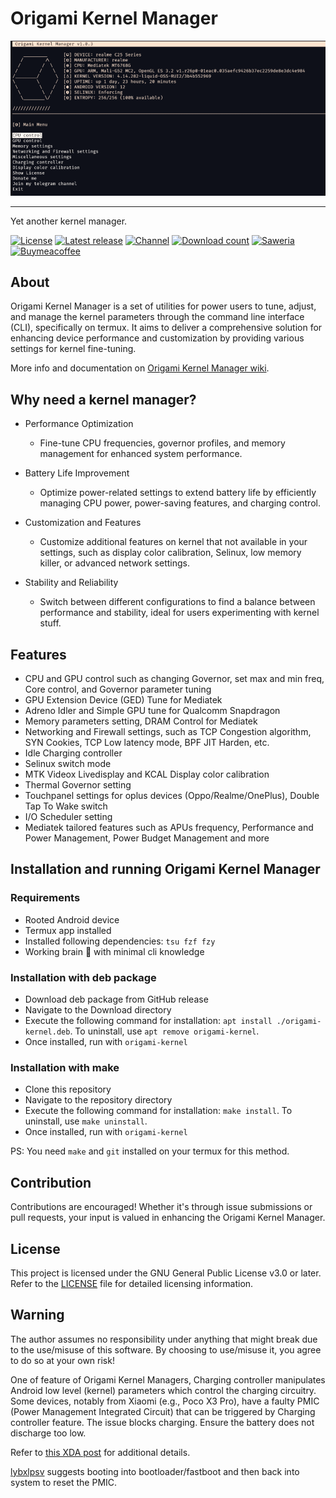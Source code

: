 # Origami Kernel Manager

![Hero image for Origami Kernel Manager](.assets/new_hero_img.png)

---

Yet another kernel manager.

[![License](https://img.shields.io/badge/GNU-white?style=for-the-badge&logo=andela&logoColor=white&label=License&labelColor=222)](./LICENSE)
[![Latest release](https://img.shields.io/github/v/release/rem01gaming/origami_kernel_manager?label=Release&style=for-the-badge&logo=github&logoColor=white&labelColor=222)](https://github.com/rem01gaming/origami_kernel_manager/releases/latest)
[![Channel](https://img.shields.io/badge/Follow-Telegram-white.svg?style=for-the-badge&logo=telegram&logoColor=white&labelColor=222)](https://t.me/rem01schannel)
[![Download count](https://img.shields.io/github/downloads/rem01gaming/origami_kernel_manager/total?style=for-the-badge&logoColor=white&labelColor=222)](https://github.com/Rem01Gaming/origami_kernel_manager/releases)
[![Saweria](https://img.shields.io/badge/donate-white?style=for-the-badge&logo=iconjar&logoColor=white&label=Saweria&labelColor=222)](https://saweria.co/Rem01Gaming)
[![Buymeacoffee](https://img.shields.io/badge/donate-white?style=for-the-badge&logo=buy-me-a-coffee&logoColor=white&label=Buymeacoffee&labelColor=222)](https://www.buymeacoffee.com/Rem01Gaming)

## About

Origami Kernel Manager is a set of utilities for power users to tune, adjust, and manage the kernel parameters through the command line interface (CLI), specifically on termux. It aims to deliver a comprehensive solution for enhancing device performance and customization by providing various settings for kernel fine-tuning.

More info and documentation on [Origami Kernel Manager wiki](https://github.com/Rem01Gaming/origami_kernel_manager/wiki).

## Why need a kernel manager?

- Performance Optimization
  - Fine-tune CPU frequencies, governor profiles, and memory management for enhanced system performance.

- Battery Life Improvement
  - Optimize power-related settings to extend battery life by efficiently managing CPU power, power-saving features, and charging control.

- Customization and Features
  - Customize additional features on kernel that not available in your settings, such as display color calibration, Selinux, low memory killer, or advanced network settings.

- Stability and Reliability
  - Switch between different configurations to find a balance between performance and stability, ideal for users experimenting with kernel stuff.

## Features
- CPU and GPU control such as changing Governor, set max and min freq, Core control, and Governor parameter tuning
- GPU Extension Device (GED) Tune for Mediatek
- Adreno Idler and Simple GPU tune for Qualcomm Snapdragon
- Memory parameters setting, DRAM Control for Mediatek
- Networking and Firewall settings, such as TCP Congestion algorithm, SYN Cookies, TCP Low latency mode, BPF JIT Harden, etc.
- Idle Charging controller
- Selinux switch mode
- MTK Videox Livedisplay and KCAL Display color calibration
- Thermal Governor setting
- Touchpanel settings for oplus devices (Oppo/Realme/OnePlus), Double Tap To Wake switch
- I/O Scheduler setting
- Mediatek tailored features such as APUs frequency, Performance and Power Management, Power Budget Management and more

## Installation and running Origami Kernel Manager

### Requirements
- Rooted Android device
- Termux app installed
- Installed following dependencies: `tsu fzf fzy`
- Working brain 🧠 with minimal cli knowledge

### Installation with deb package
- Download deb package from GitHub release
- Navigate to the Download directory
- Execute the following command for installation: `apt install ./origami-kernel.deb`. To uninstall, use `apt remove origami-kernel`.
- Once installed, run with `origami-kernel`

### Installation with make
- Clone this repository
- Navigate to the repository directory
- Execute the following command for installation: `make install`. To uninstall, use `make uninstall`.
- Once installed, run with `origami-kernel`

PS: You need `make` and `git` installed on your termux for this method.

## Contribution

Contributions are encouraged! Whether it's through issue submissions or pull requests, your input is valued in enhancing the Origami Kernel Manager.

## License

This project is licensed under the GNU General Public License v3.0 or later. Refer to the [LICENSE](/LICENSE) file for detailed licensing information.

## Warning

The author assumes no responsibility under anything that might break due to the use/misuse of this software. By choosing to use/misuse it, you agree to do so at your own risk!

One of feature of Origami Kernel Managers, Charging controller manipulates Android low level (kernel) parameters which control the charging circuitry. Some devices, notably from Xiaomi (e.g., Poco X3 Pro), have a faulty PMIC (Power Management Integrated Circuit) that can be triggered by Charging controller feature. The issue blocks charging. Ensure the battery does not discharge too low.

Refer to [this XDA post](https://xdaforums.com/t/rom-official-arrowos-11-0-android-11-0-vayu-bhima.4267263/page-14#post-85119331) for additional details.

[lybxlpsv](https://github.com/lybxlpsv) suggests booting into bootloader/fastboot and then back into system to reset the PMIC.


